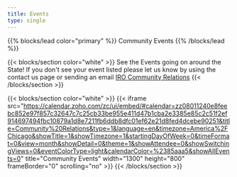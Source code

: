 ```yaml
---
title: Events
type: single
---
```


{{% blocks/lead color="primary" %}}
Community Events
{{% /blocks/lead %}}

{{< blocks/section color="white" >}}
See the Events going on around the State! If you don't see your event listed please let us know by using the contact us page or sending an email <a href="mailto:community@k0iro.com">IRO Community Relations</a>
{{< /blocks/section >}}

{{< blocks/section color="white" >}}
{{< iframe src="https://calendar.zoho.com/zc/ui/embed/#calendar=zz08011240e8feebc852e97f857c32647c7c25cb33be955e411d47b1cba2e3385e85c2c51f2ef914697494fbc10879a1d8e7211fb6ddb8dfc01ef62e21d8fed4dcebe90251&title=Community%20Relations&type=1&language=en&timezone=America%2FChicago&showTitle=1&showTimezone=1&startingDayOfWeek=0&timeFormat=0&view=month&showDetail=0&theme=1&showAttendee=0&showSwitchingViews=0&eventColorType=light&calendarColor=%2385aaa5&showAllEvents=0" title="Community Events" width="1300" height="800" frameBorder="0" scrolling="no" >}}
{{< /blocks/section >}}

